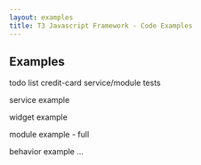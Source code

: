 ```yaml
---
layout: examples
title: T3 Javascript Framework - Code Examples
---
```



Examples
--------
todo list
credit-card service/module
tests

service example

widget example

module example - full

behavior example
...